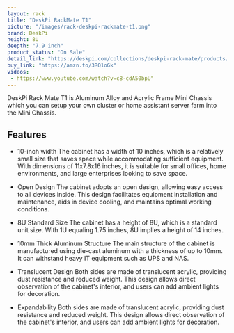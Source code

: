 ```yaml
---
layout: rack
title: "DeskPi RackMate T1"
picture: "/images/rack-deskpi-rackmate-t1.png"
brand: DeskPi
height: 8U
deepth: "7.9 inch"
product_status: "On Sale"
detail_link: "https://deskpi.com/collections/deskpi-rack-mate/products/deskpi-rackmate-t1-2"
buy_link: "https://amzn.to/3RQ1oGk"
videos: 
 - https://www.youtube.com/watch?v=c8-cdA50bpU"
---
```

DeskPi Rack Mate T1 is Aluminum Alloy and Acrylic Frame Mini Chassis which you can setup your own cluster or home assistant server farm into the Mini Chassis. 

## Features

- 10-inch width The cabinet has a width of 10 inches, which is a relatively small size that saves space while accommodating sufficient equipment. With dimensions of 11x7.8x16 inches, it is suitable for small offices, home environments, and large enterprises looking to save space.

- Open Design The cabinet adopts an open design, allowing easy access to all devices inside. This design facilitates equipment installation and maintenance, aids in device cooling, and maintains optimal working conditions.

- 8U Standard Size The cabinet has a height of 8U, which is a standard unit size. With 1U equaling 1.75 inches, 8U implies a height of 14 inches. 

- 10mm Thick Aluminum Structure The main structure of the cabinet is manufactured using die-cast aluminum with a thickness of up to 10mm. It can withstand heavy IT equipment such as UPS and NAS. 

- Translucent Design Both sides are made of translucent acrylic, providing dust resistance and reduced weight. This design allows direct observation of the cabinet's interior, and users can add ambient lights for decoration. 

- Expandability Both sides are made of translucent acrylic, providing dust resistance and reduced weight. This design allows direct observation of the cabinet's interior, and users can add ambient lights for decoration. 

